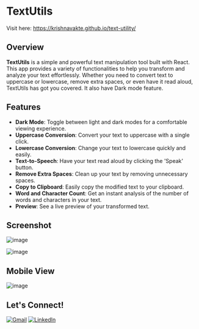 # TextUtils

Visit here: https://krishnavakte.github.io/text-utility/



## Overview
**TextUtils** is a simple and powerful text manipulation tool built with React. This app provides a variety of functionalities to help you transform and analyze your text effortlessly. Whether you need to convert text to uppercase or lowercase, remove extra spaces, or even have it read aloud, TextUtils has got you covered. It also have Dark mode feature.

## Features

- **Dark Mode**: Toggle between light and dark modes for a comfortable viewing experience.
- **Uppercase Conversion**: Convert your text to uppercase with a single click.
- **Lowercase Conversion**: Change your text to lowercase quickly and easily.
- **Text-to-Speech**: Have your text read aloud by clicking the 'Speak' button.
- **Remove Extra Spaces**: Clean up your text by removing unnecessary spaces.
- **Copy to Clipboard**: Easily copy the modified text to your clipboard.
- **Word and Character Count**: Get an instant analysis of the number of words and characters in your text.
- **Preview**: See a live preview of your transformed text.

## Screenshot

![image](https://github.com/KrishnaVakte/text-utility/assets/86585840/a0f8daa7-d2ad-4ca2-80d5-cc733e341b56)


![image](https://github.com/KrishnaVakte/text-utility/assets/86585840/70dbbdae-22a7-46d2-8a77-1fc5a3bb1f3f)

## Mobile View

![image](https://github.com/KrishnaVakte/text-utility/assets/86585840/66b674d3-88a2-4386-a275-357ab189b8f1)


## Let's Connect!

[![Gmail](https://img.shields.io/badge/Gmail-D14836?style=for-the-badge&logo=gmail&logoColor=white)](mailto:krishnavakte25@gmail.com)
[![LinkedIn](https://img.shields.io/badge/LinkedIn-0077B5?style=for-the-badge&logo=linkedin&logoColor=white)](https://www.linkedin.com/in/krishnavakte/)


